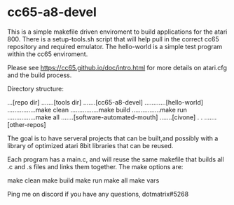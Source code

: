 # cc65-a8-devel

This is a simple makefile driven enviroment to build applications for the atari 800. There is a setup-tools.sh script that will help pull in the correct cc65 repository and required emulator. The hello-world is a simple test program within the cc65 enviroment.

Please see https://cc65.github.io/doc/intro.html for more details on atari.cfg and the build process.

Directory structure:

...[repo dir] 
.......[tools dir] 
.......[cc65-a8-devel]
............[hello-world]
................make clean 
................make build
................make run 
................make all 
.......[software-automated-mouth] 
.......[civone] . . 
.......[other-repos]

The goal is to have serveral projects that can be built,and possibly with a library of optimized atari 8bit libraries that can be reused.

Each program has a main.c, and will reuse the same makefile that builds all .c and .s files and links them together. The make options are:

make clean
make build
make run
make all
make vars

Ping me on discord if you have any questions, dotmatrix#5268

